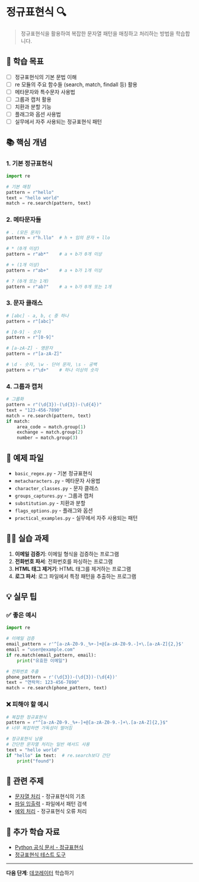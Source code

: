 # 정규표현식 🔍

> 정규표현식을 활용하여 복잡한 문자열 패턴을 매칭하고 처리하는 방법을 학습합니다.

## 🎯 학습 목표

- [ ] 정규표현식의 기본 문법 이해
- [ ] re 모듈의 주요 함수들 (search, match, findall 등) 활용
- [ ] 메타문자와 특수문자 사용법
- [ ] 그룹과 캡처 활용
- [ ] 치환과 분할 기능
- [ ] 플래그와 옵션 사용법
- [ ] 실무에서 자주 사용되는 정규표현식 패턴

## 📚 핵심 개념

### 1. 기본 정규표현식
```python
import re

# 기본 매칭
pattern = r"hello"
text = "hello world"
match = re.search(pattern, text)
```

### 2. 메타문자들
```python
# . (모든 문자)
pattern = r"h.llo"  # h + 임의 문자 + llo

# * (0개 이상)
pattern = r"ab*"    # a + b가 0개 이상

# + (1개 이상)
pattern = r"ab+"    # a + b가 1개 이상

# ? (0개 또는 1개)
pattern = r"ab?"    # a + b가 0개 또는 1개
```

### 3. 문자 클래스
```python
# [abc] - a, b, c 중 하나
pattern = r"[abc]"

# [0-9] - 숫자
pattern = r"[0-9]"

# [a-zA-Z] - 영문자
pattern = r"[a-zA-Z]"

# \d - 숫자, \w - 단어 문자, \s - 공백
pattern = r"\d+"    # 하나 이상의 숫자
```

### 4. 그룹과 캡처
```python
# 그룹화
pattern = r"(\d{3})-(\d{3})-(\d{4})"
text = "123-456-7890"
match = re.search(pattern, text)
if match:
    area_code = match.group(1)
    exchange = match.group(2)
    number = match.group(3)
```

## 📁 예제 파일

- `basic_regex.py` - 기본 정규표현식
- `metacharacters.py` - 메타문자 사용법
- `character_classes.py` - 문자 클래스
- `groups_captures.py` - 그룹과 캡처
- `substitution.py` - 치환과 분할
- `flags_options.py` - 플래그와 옵션
- `practical_examples.py` - 실무에서 자주 사용되는 패턴

## 🏃‍♂️ 실습 과제

1. **이메일 검증기**: 이메일 형식을 검증하는 프로그램
2. **전화번호 파서**: 전화번호를 파싱하는 프로그램
3. **HTML 태그 제거기**: HTML 태그를 제거하는 프로그램
4. **로그 파서**: 로그 파일에서 특정 패턴을 추출하는 프로그램

## 💡 실무 팁

### ✅ 좋은 예시
```python
import re

# 이메일 검증
email_pattern = r'^[a-zA-Z0-9._%+-]+@[a-zA-Z0-9.-]+\.[a-zA-Z]{2,}$'
email = "user@example.com"
if re.match(email_pattern, email):
    print("유효한 이메일")

# 전화번호 추출
phone_pattern = r'(\d{3})-(\d{3})-(\d{4})'
text = "연락처: 123-456-7890"
match = re.search(phone_pattern, text)
```

### ❌ 피해야 할 예시
```python
# 복잡한 정규표현식
pattern = r"^[a-zA-Z0-9._%+-]+@[a-zA-Z0-9.-]+\.[a-zA-Z]{2,}$"
# 너무 복잡하면 가독성이 떨어짐

# 정규표현식 남용
# 간단한 문자열 처리는 일반 메서드 사용
text = "hello world"
if "hello" in text:  # re.search보다 간단
    print("found")
```

## 🔗 관련 주제

- [문자열 처리](../../05-data-structures/string-processing/) - 정규표현식의 기초
- [파일 입출력](../../06-advanced/file-io/) - 파일에서 패턴 검색
- [예외 처리](../../02-control-flow/exception-handling/) - 정규표현식 오류 처리

## 📖 추가 학습 자료

- [Python 공식 문서 - 정규표현식](https://docs.python.org/3/library/re.html)
- [정규표현식 테스트 도구](https://regex101.com/)

---

**다음 단계**: [데코레이터](../../06-advanced/decorators/) 학습하기
